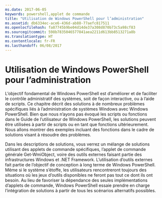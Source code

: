 ```yaml
---
ms.date: 2017-06-05
keywords: powershell,applet de commande
title: "Utilisation de Windows PowerShell pour l’administration"
ms.assetid: db6334ec-ace6-436d-ab88-77aefc817511
ms.openlocfilehash: fa87745b9be04d14de37a308d870b73c5a98cf83
ms.sourcegitcommit: 598b7835046577841aea2211d613bb8513271a8b
ms.translationtype: HT
ms.contentlocale: fr-FR
ms.lasthandoff: 06/08/2017
---
```

# <a name="using-windows-powershell-for-administration"></a>Utilisation de Windows PowerShell pour l’administration
L’objectif fondamental de Windows PowerShell est d’améliorer et de faciliter le contrôle administratif des systèmes, soit de façon interactive, ou à l’aide de scripts. Ce chapitre décrit des solutions à de nombreux problèmes spécifiques liés à l’administration de systèmes Windows avec Windows PowerShell. Bien que nous n’ayons pas évoqué les scripts ou fonctions dans le Guide de l’utilisateur de Windows PowerShell, les solutions peuvent être utilisées à partir de scripts ou en tant que fonctions ultérieurement. Nous allons montrer des exemples incluant des fonctions dans le cadre de solutions visant à résoudre des problèmes.

Dans les descriptions de solutions, vous verrez un mélange de solutions utilisant des applets de commande spécifiques, l’applet de commande générale Get-WmiObject, voire des outils externes faisant partie des infrastructures Windows et .NET Framework. L’utilisation d’outils externes fait partie de l’objectif de conception à long terme de Windows PowerShell. Même si le système s’étoffe, les utilisateurs rencontreront toujours des situations où les jeux d’outils disponibles ne feront pas tout ce dont ils ont besoin. Au lieu de favoriser la dépendance des seules implémentations d’applets de commande, Windows PowerShell essaie prendre en charge l’intégration de solutions à partir de tous les scénarios alternatifs possibles.

